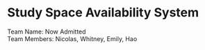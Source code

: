 # Study Space Availability System
Team Name: Now Admitted  
Team Members: Nicolas, Whitney, Emily, Hao
